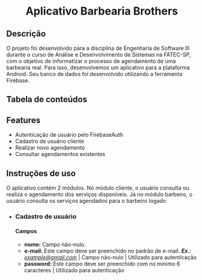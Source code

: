 <h1 align="center">Aplicativo Barbearia Brothers</h1>

## Descrição
O projeto foi desenvolvido para a disciplina de Engenharia de Software III durante o curso de Análise e Desenvolvimento de Sistemas na FATEC-SP, com o objetivo de informatizar o processo de agendamento de uma barbearia real.
Para isso, desenvolvemos um aplicativo para a plataforma Android. Seu banco de dados foi desenvolvido utilizando a ferramenta Firebase.

## Tabela de conteúdos

## Features
- Autenticação de usuário pelo FirebaseAuth
- Cadastro de usuário cliente
- Realizar novo agendamento
- Consultar agendamentos existentes

## Instruções de uso
O aplicativo contém 2 módulos. No módulo cliente, o usuário consulta ou realiza o agendamento dos serviços disponíveis.
Já no módulo barbeiro, o usuário consulta os serviços agendados para o barbeiro logado
- ### Cadastro de usuário
  #### Campos
  - **nome:** Campo não-nulo.
  - **e-mail:** Este campo deve ser preenchido no padrão de e-mail. ***Ex.:*** *example@gmail.com* | Campo não-nulo | Utilizado para autenticação
  - **password:** Este campo deve ser preenchido com no mínimo 6 caracteres | Utilizado para autenticação
